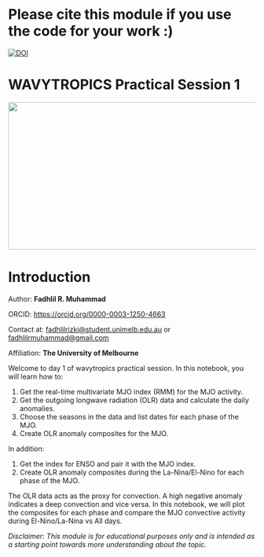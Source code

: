 # Please cite this module if you use the code for your work :)

<a href="https://zenodo.org/doi/10.5281/zenodo.10159356"><img src="https://zenodo.org/badge/718453871.svg" alt="DOI"></a>

# WAVYTROPICS Practical Session 1

<center> <img src = Fadhil_1.png width = "700" height = "300" > </center>


# Introduction

<!-- <center> <img src = WavyTropicsLogo_2.png width = "300" height = "300" > </center> -->

Author: **Fadhlil R. Muhammad**

ORCID: https://orcid.org/0000-0003-1250-4663

Contact at: fadhlilrizki@student.unimelb.edu.au or fadhlilrmuhammad@gmail.com

Affiliation: **The University of Melbourne**

Welcome to day 1 of wavytropics practical session. In this notebook, you will learn how to:

1. Get the real-time multivariate MJO index (RMM) for the MJO activity.
2. Get the outgoing longwave radiation (OLR) data and calculate the daily anomalies.
3. Choose the seasons in the data and list dates for each phase of the MJO.
4. Create OLR anomaly composites for the MJO.

In addition:
1. Get the index for ENSO and pair it with the MJO index.
2. Create OLR anomaly composites during the La-Nina/El-Nino for each phase of the MJO.

The OLR data acts as the proxy for convection. A high negative anomaly indicates a deep convection and vice versa. In this notebook, we will plot the composites for each phase and compare the MJO convective activity during El-Nino/La-Nina vs All days.

*Disclaimer: This module is for educational purposes only and is intended as a starting point towards more understanding about the topic.*
